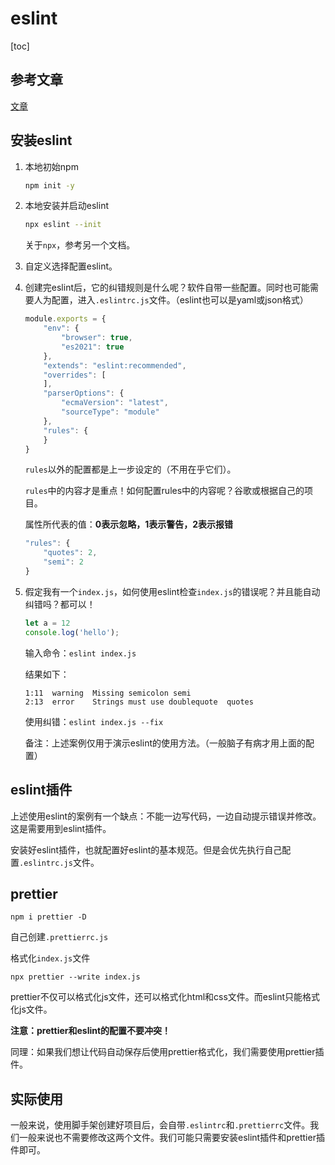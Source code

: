 

# eslint

[toc]

## 参考文章

[文章](https://juejin.cn/post/6990929456382607374)



## 安装eslint

1. 本地初始npm

   ```bash
   npm init -y
   ```

   

2. 本地安装并启动eslint

   ```bash
   npx eslint --init
   ```

   关于`npx`，参考另一个文档。

   

4. 自定义选择配置eslint。

4. 创建完eslint后，它的纠错规则是什么呢？软件自带一些配置。同时也可能需要人为配置，进入`.eslintrc.js`文件。（eslint也可以是yaml或json格式）

   ```js
   module.exports = {
       "env": {
           "browser": true,
           "es2021": true
       },
       "extends": "eslint:recommended",
       "overrides": [
       ],
       "parserOptions": {
           "ecmaVersion": "latest",
           "sourceType": "module"
       },
       "rules": {
       }
   }
   ```

   `rules`以外的配置都是上一步设定的（不用在乎它们）。

   `rules`中的内容才是重点！如何配置rules中的内容呢？谷歌或根据自己的项目。

   

   属性所代表的值：**0表示忽略，1表示警告，2表示报错**

   ```js
   "rules": {
       "quotes": 2,
       "semi": 2
   }
   ```

   

6. 假定我有一个`index.js`，如何使用eslint检查`index.js`的错误呢？并且能自动纠错吗？都可以！

   ```js
   let a = 12
   console.log('hello');
   ```

   输入命令：`eslint index.js`

   结果如下：

   ```
   1:11  warning  Missing semicolon	semi
   2:13  error    Strings must use doublequote  quotes
   ```

   使用纠错：`eslint index.js --fix`

   

   备注：上述案例仅用于演示eslint的使用方法。（一般脑子有病才用上面的配置）



## eslint插件

上述使用eslint的案例有一个缺点：不能一边写代码，一边自动提示错误并修改。这是需要用到eslint插件。

安装好eslint插件，也就配置好eslint的基本规范。但是会优先执行自己配置`.eslintrc.js`文件。



## prettier

```
npm i prettier -D
```

自己创建`.prettierrc.js`

格式化`index.js`文件

```
npx prettier --write index.js
```



prettier不仅可以格式化js文件，还可以格式化html和css文件。而eslint只能格式化js文件。



**注意：prettier和eslint的配置不要冲突！**



同理：如果我们想让代码自动保存后使用prettier格式化，我们需要使用prettier插件。



## 实际使用

一般来说，使用脚手架创建好项目后，会自带`.eslintrc`和`.prettierrc`文件。我们一般来说也不需要修改这两个文件。我们可能只需要安装eslint插件和prettier插件即可。